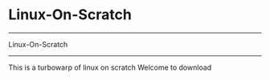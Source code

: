 # Linux-On-Scratch
<HR>
Linux-On-Scratch
<HR>
This is a turbowarp of linux on scratch
Welcome to download
